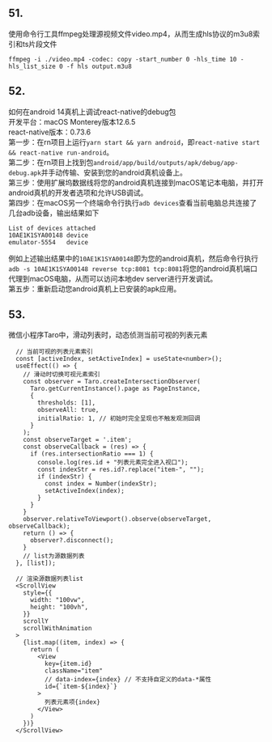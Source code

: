 ## 51.
使用命令行工具ffmpeg处理源视频文件video.mp4，从而生成hls协议的m3u8索引和ts片段文件
```
ffmpeg -i ./video.mp4 -codec: copy -start_number 0 -hls_time 10 -hls_list_size 0 -f hls output.m3u8
```

## 52.
如何在android 14真机上调试react-native的debug包  
开发平台：macOS Monterey版本12.6.5  
react-native版本：0.73.6  
第一步：在rn项目上运行`yarn start && yarn android`，即`react-native start && react-native run-android`。  
第二步：在rn项目上找到包`android/app/build/outputs/apk/debug/app-debug.apk`并手动传输、安装到您的android真机设备上。  
第三步：使用扩展坞数据线将您的android真机连接到macOS笔记本电脑，并打开android真机的开发者选项和允许USB调试。  
第四步：在macOS另一个终端命令行执行`adb devices`查看当前电脑总共连接了几台adb设备，输出结果如下
```
List of devices attached
10AE1K1SYA00148	device
emulator-5554	device
```
例如上述输出结果中的`10AE1K1SYA00148`即为您的android真机，然后命令行执行`adb -s 10AE1K1SYA00148 reverse tcp:8081 tcp:8081`将您的android真机端口代理到macOS电脑，从而可以访问本地dev server进行开发调试。  
第五步：重新启动您android真机上已安装的apk应用。

## 53.
微信小程序Taro中，滑动列表时，动态侦测当前可视的列表元素
```
  // 当前可视的列表元素索引
  const [activeIndex, setActiveIndex] = useState<number>();
  useEffect(() => {
    // 滑动时切换可视元素索引
    const observer = Taro.createIntersectionObserver(
      Taro.getCurrentInstance().page as PageInstance,
      {
        thresholds: [1],
        observeAll: true,
        initialRatio: 1, // 初始时完全呈现也不触发观测回调
      }
    );
    const observeTarget = '.item';
    const observeCallback = (res) => {
      if (res.intersectionRatio === 1) {
        console.log(res.id + "列表元素完全进入视口");
        const indexStr = res.id?.replace("item-", "");
        if (indexStr) {
          const index = Number(indexStr);
          setActiveIndex(index);
        }
      }
    }
    observer.relativeToViewport().observe(observeTarget, observeCallback);
    return () => {
      observer?.disconnect();
    }
    // list为源数据列表
  }, [list]);

  // 渲染源数据列表list
  <ScrollView
    style={{
      width: "100vw",
      height: "100vh",
    }}
    scrollY
    scrollWithAnimation
  >
    {list.map((item, index) => {
      return (
        <View
          key={item.id}
          className="item"
          // data-index={index} // 不支持自定义的data-*属性
          id={`item-${index}`}
        >
          列表元素项{index}
        </View>
      )
    })}
  </ScrollView>
```

